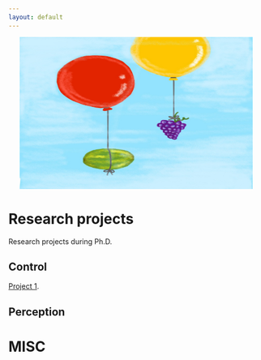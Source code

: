 ```yaml
---
layout: default
---
```


<p align="center">
  <img width="460" height="300" src="./images/grapelon.jpg">
</p>


# Research projects

Research projects during Ph.D.

## Control

[Project 1](./projects/project-1.html).

## Perception

# MISC
